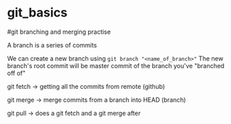 # git_basics

#git branching and merging practise

A branch is a series of commits

We can create a new branch using `git branch "<name_of_branch>"`
The new branch's root commit will be master commit of the branch you've "branched off of"


git fetch -> getting all the commits from remote (github)

git merge -> merge commits from a branch into HEAD (branch)

git pull -> does a git fetch and a git merge after

